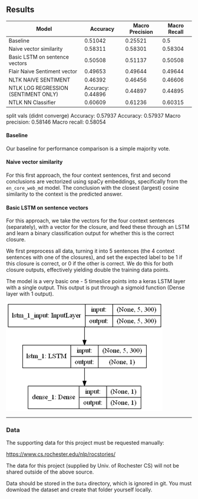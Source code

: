 ## Results

| Model | Accuracy | Macro Precision | Macro Recall |
| --- | --- | --- | --- |
| Baseline | 0.51042 | 0.25521 | 0.5 |
| Naive vector similarity | 0.58311 | 0.58301 | 0.58304 |
| Basic LSTM on sentence vectors | 0.50508 | 0.51137 | 0.50508 |
| Flair Naive Sentiment vector <not going to turn in>| 0.49653| 0.49644| 0.49644
| NLTK NAIVE SENTIMENT|  0.46392 | 0.46456 | 0.46606
| NTLK LOG REGRESSION (SENTIMENT ONLY) | Accuracy: 0.44896 | 0.44897 | 0.44895
| NTLK NN Classifier | 0.60609 |0.61236 | 0.60315
split vals (didnt converge)
Accuracy: 0.57937
Accuracy: 0.57937
Macro precision: 0.58146
Macro recall: 0.58054

#### Baseline

Our baseline for performance comparison is a simple majority vote.

#### Naive vector similarity

For this first approach, the four context sentences, first and second conclusions are vectorized using spaCy embeddings, specifically from the `en_core_web_md` model.  The conclusion with the closest (largest) cosine similarity to the context is the predicted answer. 


#### Basic LSTM on sentence vectors

For this approach, we take the vectors for the four context sentences (separately), with a vector for the closure, and feed these through an LSTM and learn a binary classification output for whether this is the correct closure.

We first preprocess all data, turning it into 5 sentences (the 4 context sentences with one of the closures), and set the expected label to be 1 if this closure is correct, or 0 if the other is correct.  We do this for both closure outputs, effectively yielding double the training data points.

The model is a very basic one - 5 timeslice points into a keras LSTM layer with a single output.  This output is put through a sigmoid function (Dense layer with 1 output).

![Basic LSTM model](lstm/basic_model.png)

 ---
### Data

The supporting data for this project must be requested manually:

https://www.cs.rochester.edu/nlp/rocstories/

The data for this project (supplied by Univ. of Rochester CS) will not be shared outside of the above source.

Data should be stored in the `Data` directory, which is ignored in git.  You must download the dataset and create that folder yourself locally.